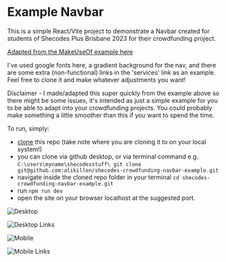 # Example Navbar

This is a simple React/Vite project to demonstrate a Navbar created for students of Shecodes Plus Brisbane 2023 for their crowdfunding project.

[Adapted from the MakeUseOf example here](https://www.makeuseof.com/responsive-navigation-bar-using-html-and-css/)

I've used google fonts here, a gradient background for the nav, and there are some extra (non-functional) links in the 'services' link as an example.
Feel free to clone it and make whatever adjustments you want!

Disclaimer - I made/adapted this super quickly from the example above so there might be some issues, it's intended as just a simple example for you to be able to adapt into your crowdfunding projects. You could probably make something a little smoother than this if you want to spend the time.

To run, simply:

- [clone](https://docs.github.com/en/repositories/creating-and-managing-repositories/cloning-a-repository) this repo (take note where you are cloning it to on your local system!)
- you can clone via github desktop, or via terminal command e.g. `C:\users\myname\shecodesstuff\ git clone git@github.com:alikillen/shecodes-crowdfunding-navbar-example.git`
- navigate inside the cloned repo folder in your terminal `cd shecodes-crowdfunding-navbar-example.git`
- run `npm run dev`
- open the site on your browser localhost at the suggested port.

![Desktop]("./../src/assets/desktop.png")

![Desktop Links]("./../src/assets/desktoplinks.png")

![Mobile]("./../src/assets/mobile.png")

![Mobile Links]("./../src/assets/mobilelinks.png")

